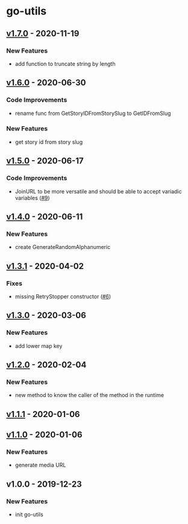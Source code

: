 # go-utils

<a name="v1.7.0"></a>
## [v1.7.0] - 2020-11-19
### New Features
- add function to truncate string by length


<a name="v1.6.0"></a>
## [v1.6.0] - 2020-06-30
### Code Improvements
- rename func from GetStoryIDFromStorySlug to GetIDFromSlug

### New Features
- get story id from story slug


<a name="v1.5.0"></a>
## [v1.5.0] - 2020-06-17
### Code Improvements
- JoinURL to be more versatile and should be able to accept variadic variables ([#9](https://github.com/kumparan/kumnats/issues/9))


<a name="v1.4.0"></a>
## [v1.4.0] - 2020-06-11
### New Features
- create GenerateRandomAlphanumeric


<a name="v1.3.1"></a>
## [v1.3.1] - 2020-04-02
### Fixes
- missing RetryStopper constructor ([#6](https://github.com/kumparan/kumnats/issues/6))


<a name="v1.3.0"></a>
## [v1.3.0] - 2020-03-06
### New Features
- add lower map key


<a name="v1.2.0"></a>
## [v1.2.0] - 2020-02-04
### New Features
- new method to know the caller of the method in the runtime


<a name="v1.1.1"></a>
## [v1.1.1] - 2020-01-06

<a name="v1.1.0"></a>
## [v1.1.0] - 2020-01-06
### New Features
- generate media URL


<a name="v1.0.0"></a>
## v1.0.0 - 2019-12-23
### New Features
- init go-utils


[Unreleased]: https://github.com/kumparan/kumnats/compare/v1.7.0...HEAD
[v1.7.0]: https://github.com/kumparan/kumnats/compare/v1.6.0...v1.7.0
[v1.6.0]: https://github.com/kumparan/kumnats/compare/v1.5.0...v1.6.0
[v1.5.0]: https://github.com/kumparan/kumnats/compare/v1.4.0...v1.5.0
[v1.4.0]: https://github.com/kumparan/kumnats/compare/v1.3.1...v1.4.0
[v1.3.1]: https://github.com/kumparan/kumnats/compare/v1.3.0...v1.3.1
[v1.3.0]: https://github.com/kumparan/kumnats/compare/v1.2.0...v1.3.0
[v1.2.0]: https://github.com/kumparan/kumnats/compare/v1.1.1...v1.2.0
[v1.1.1]: https://github.com/kumparan/kumnats/compare/v1.1.0...v1.1.1
[v1.1.0]: https://github.com/kumparan/kumnats/compare/v1.0.0...v1.1.0
